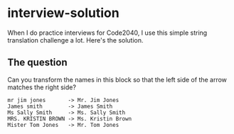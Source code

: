# interview-solution

When I do practice interviews for Code2040, I use this simple string translation challenge a lot. Here's the solution.

## The question

Can you transform the names in this block so that the left side of the arrow matches the right side?

```
mr jim jones       -> Mr. Jim Jones
James smith        -> James Smith
Ms Sally Smith     -> Ms. Sally Smith
MRS. KRISTIN BROWN -> Ms. Kristin Brown
Mister Tom Jones   -> Mr. Tom Jones
```
